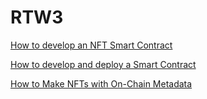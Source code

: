# RTW3

[How to develop an NFT Smart Contract](WeekOne)

[How to develop and deploy a Smart Contract](WeekTwo)

[How to Make NFTs with On-Chain Metadata](WeekThree)
